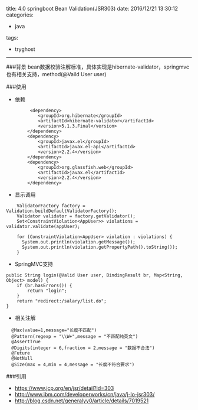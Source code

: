 title: 4.0 springboot Bean Validation(JSR303)
date: 2016/12/21 13:30:12
categories:

 - java 


tags:

- tryghost

---

###背景
bean数据校验注解标准，具体实现是hibernate-validator，springmvc也有相关支持，method(@Vaild User user)

###使用
* 依赖
```language-xml
         <dependency>
 			<groupId>org.hibernate</groupId>
			<artifactId>hibernate-validator</artifactId>
			<version>5.1.3.Final</version>
		</dependency>
		<dependency>
			<groupId>javax.el</groupId>
			<artifactId>javax.el-api</artifactId>
			<version>2.2.4</version>
		</dependency>
		<dependency>
			<groupId>org.glassfish.web</groupId>
			<artifactId>javax.el</artifactId>
			<version>2.2.4</version>
		</dependency>

```
* 显示调用
```language-java
    ValidatorFactory factory = Validation.buildDefaultValidatorFactory();
    Validator validator = factory.getValidator();
    Set<ConstraintViolation<AppUser>> violations = validator.validate(appUser);

    for (ConstraintViolation<AppUser> violation : violations) {
      System.out.println(violation.getMessage());
      System.out.println(violation.getPropertyPath().toString());
    }
```
* SpringMVC支持
```language-java
public String login(@Valid User user, BindingResult br, Map<String, Object> model) {   
    if (br.hasErrors()) {   
        return "login";   
    }   
    return "redirect:/salary/list.do";   
}  

```
* 相关注解
```language-java
  @Max(value=1,message="长度不匹配")
  @Pattern(regexp = "\\W+",message = "不匹配纯英文")
  @AssertTrue
  @Digits(integer = 6,fraction = 2,message = "数据不合法")
  @Future
  @NotNull
  @Size(max = 4,min = 4,message = "长度不符合要求")
```

###引用
* https://www.jcp.org/en/jsr/detail?id=303
* http://www.ibm.com/developerworks/cn/java/j-lo-jsr303/
* http://blog.csdn.net/generalyy0/article/details/7019521





